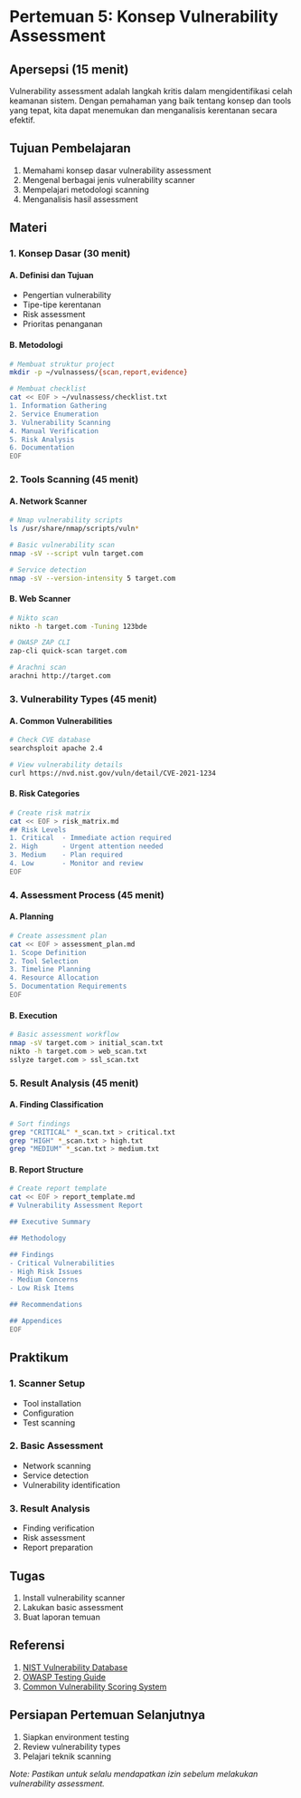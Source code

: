 # Pertemuan 5: Konsep Vulnerability Assessment

## Apersepsi (15 menit)
Vulnerability assessment adalah langkah kritis dalam mengidentifikasi celah keamanan sistem. Dengan pemahaman yang baik tentang konsep dan tools yang tepat, kita dapat menemukan dan menganalisis kerentanan secara efektif.

## Tujuan Pembelajaran
1. Memahami konsep dasar vulnerability assessment
2. Mengenal berbagai jenis vulnerability scanner
3. Mempelajari metodologi scanning
4. Menganalisis hasil assessment

## Materi

### 1. Konsep Dasar (30 menit)
#### A. Definisi dan Tujuan
- Pengertian vulnerability
- Tipe-tipe kerentanan
- Risk assessment
- Prioritas penanganan

#### B. Metodologi
```bash
# Membuat struktur project
mkdir -p ~/vulnassess/{scan,report,evidence}

# Membuat checklist
cat << EOF > ~/vulnassess/checklist.txt
1. Information Gathering
2. Service Enumeration
3. Vulnerability Scanning
4. Manual Verification
5. Risk Analysis
6. Documentation
EOF
```

### 2. Tools Scanning (45 menit)
#### A. Network Scanner
```bash
# Nmap vulnerability scripts
ls /usr/share/nmap/scripts/vuln*

# Basic vulnerability scan
nmap -sV --script vuln target.com

# Service detection
nmap -sV --version-intensity 5 target.com
```

#### B. Web Scanner
```bash
# Nikto scan
nikto -h target.com -Tuning 123bde

# OWASP ZAP CLI
zap-cli quick-scan target.com

# Arachni scan
arachni http://target.com
```

### 3. Vulnerability Types (45 menit)
#### A. Common Vulnerabilities
```bash
# Check CVE database
searchsploit apache 2.4

# View vulnerability details
curl https://nvd.nist.gov/vuln/detail/CVE-2021-1234
```

#### B. Risk Categories
```bash
# Create risk matrix
cat << EOF > risk_matrix.md
## Risk Levels
1. Critical  - Immediate action required
2. High      - Urgent attention needed
3. Medium    - Plan required
4. Low       - Monitor and review
EOF
```

### 4. Assessment Process (45 menit)
#### A. Planning
```bash
# Create assessment plan
cat << EOF > assessment_plan.md
1. Scope Definition
2. Tool Selection
3. Timeline Planning
4. Resource Allocation
5. Documentation Requirements
EOF
```

#### B. Execution
```bash
# Basic assessment workflow
nmap -sV target.com > initial_scan.txt
nikto -h target.com > web_scan.txt
sslyze target.com > ssl_scan.txt
```

### 5. Result Analysis (45 menit)
#### A. Finding Classification
```bash
# Sort findings
grep "CRITICAL" *_scan.txt > critical.txt
grep "HIGH" *_scan.txt > high.txt
grep "MEDIUM" *_scan.txt > medium.txt
```

#### B. Report Structure
```bash
# Create report template
cat << EOF > report_template.md
# Vulnerability Assessment Report

## Executive Summary

## Methodology

## Findings
- Critical Vulnerabilities
- High Risk Issues
- Medium Concerns
- Low Risk Items

## Recommendations

## Appendices
EOF
```

## Praktikum
### 1. Scanner Setup
- Tool installation
- Configuration
- Test scanning

### 2. Basic Assessment
- Network scanning
- Service detection
- Vulnerability identification

### 3. Result Analysis
- Finding verification
- Risk assessment
- Report preparation

## Tugas
1. Install vulnerability scanner
2. Lakukan basic assessment
3. Buat laporan temuan

## Referensi
1. [NIST Vulnerability Database](https://nvd.nist.gov/)
2. [OWASP Testing Guide](https://owasp.org/www-project-web-security-testing-guide/)
3. [Common Vulnerability Scoring System](https://www.first.org/cvss/)

## Persiapan Pertemuan Selanjutnya
1. Siapkan environment testing
2. Review vulnerability types
3. Pelajari teknik scanning

*Note: Pastikan untuk selalu mendapatkan izin sebelum melakukan vulnerability assessment.*